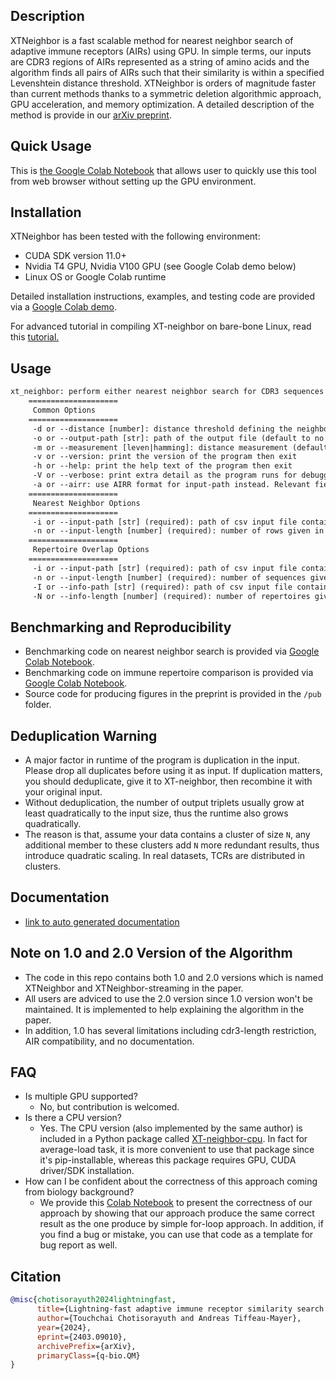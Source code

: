 ## Description

XTNeighbor is a fast scalable method for nearest neighbor search of adaptive immune receptors (AIRs) using GPU. In simple terms, our inputs are CDR3 regions of AIRs represented as a string of amino acids and the algorithm finds all pairs of AIRs such that their similarity is within a specified Levenshtein distance threshold. XTNeighbor is orders of magnitude faster than current methods thanks to a symmetric deletion algorithmic approach, GPU acceleration, and memory optimization. A detailed description of the method is provide in our [arXiv preprint](https://doi.org/10.48550/arXiv.2403.09010).

## Quick Usage

This is [the Google Colab Notebook](https://colab.research.google.com/drive/1JbRLtRrmUv9zZollSfT9xp6WqOy7LB7q) that allows user to quickly use this tool from web browser without setting up the GPU environment.

## Installation

XTNeighbor has been tested with the following environment:
- CUDA SDK version 11.0+
- Nvidia T4 GPU, Nvidia V100 GPU (see Google Colab demo below)
- Linux OS or Google Colab runtime

Detailed installation instructions, examples, and testing code are provided via a [Google Colab demo](https://colab.research.google.com/drive/1UrTLHNcW0XAp_6jL2ys1FVNutaoJOX9K).

For advanced tutorial in compiling XT-neighbor on bare-bone Linux, read this [tutorial.](https://github.com/heartnetkung/XT-neighbor/wiki/Bare%E2%80%90Bone-Installation-on-Linux)

## Usage

```txt
xt_neighbor: perform either nearest neighbor search for CDR3 sequences or immune repertoire overlap using GPU-based xt_neighbor algorithm.
	====================
	 Common Options
	====================
	 -d or --distance [number]: distance threshold defining the neighbor (default to 1)
	 -o or --output-path [str]: path of the output file (default to no output)
	 -m or --measurement [leven|hamming]: distance measurement (default to leven)
	 -v or --version: print the version of the program then exit
	 -h or --help: print the help text of the program then exit
	 -V or --verbose: print extra detail as the program runs for debugging purpose
	 -a or --airr: use AIRR format for input-path instead. Relevant fields are cdr3_aa and duplicate_count
	====================
	 Nearest Neighbor Options
	====================
	 -i or --input-path [str] (required): path of csv input file containing exactly 1 column: CDR3 amino acid sequences
	 -n or --input-length [number] (required): number of rows given in the input file
	====================
	 Repertoire Overlap Options
	====================
	 -i or --input-path [str] (required): path of csv input file containing exactly 2 columns: CDR3 amino acid sequences and their frequency. Note that the sequences are assumed to be unique
	 -n or --input-length [number] (required): number of sequences given in the input file
	 -I or --info-path [str] (required): path of csv input file containing exactly 1 column: repertoire sizes. Note that the order of input sequence must be sorted according to this repertoire info
	 -N or --info-length [number] (required): number of repertoires given in the info file
```

## Benchmarking and Reproducibility
- Benchmarking code on nearest neighbor search is provided via [Google Colab Notebook](https://colab.research.google.com/drive/1j-DO11k2NQPlNJF966BNjRKhHPY94sJJ).
- Benchmarking code on immune repertoire comparison is provided via [Google Colab Notebook](https://colab.research.google.com/drive/19Qh1cgw-Zgs2aWQRIV-WkbzdGJBi0zGg).
- Source code for producing figures in the preprint is provided in the `/pub` folder.

## Deduplication Warning
- A major factor in runtime of the program is duplication in the input. Please drop all duplicates before using it as input. If duplication matters, you should deduplicate, give it to XT-neighbor, then recombine it with your original input.
- Without deduplication, the number of output triplets usually grow at least quadratically to the input size, thus the runtime also grows quadratically.
- The reason is that, assume your data contains a cluster of size `N`, any additional member to these clusters add `N` more redundant results, thus introduce quadratic scaling. In real datasets, TCRs are distributed in clusters.

## Documentation
- [link to auto generated documentation](https://heartnetkung.github.io/XT-neighbor/files.html)

## Note on 1.0 and 2.0 Version of the Algorithm
- The code in this repo contains both 1.0 and 2.0 versions which is named XTNeighbor and XTNeighbor-streaming in the paper.
- All users are adviced to use the 2.0 version since 1.0 version won't be maintained. It is implemented to help explaining the algorithm in the paper.
- In addition, 1.0 has several limitations including cdr3-length restriction, AIR compatibility, and no documentation.

## FAQ
- Is multiple GPU supported?
  - No, but contribution is welcomed.
- Is there a CPU version?
  - Yes. The CPU version (also implemented by the same author) is included in a Python package called [XT-neighbor-cpu](https://github.com/heartnetkung/XT-neighbor-cpu). In fact for average-load task, it is more convenient to use that package since it's pip-installable, whereas this package requires GPU, CUDA driver/SDK installation.
- How can I be confident about the correctness of this approach coming from biology background?
  - We provide this [Colab Notebook](https://colab.research.google.com/drive/1Tsv5Yiinj6PPJdp58-fch_gCm_AbQ5vs#scrollTo=FKQHIC8J4L1c) to present the correctness of our approach by showing that our approach produce the same correct result as the one produce by simple for-loop approach. In addition, if you find a bug or mistake, you can use that code as a template for bug report as well.

## Citation
```bibtex
@misc{chotisorayuth2024lightningfast,
      title={Lightning-fast adaptive immune receptor similarity search by symmetric deletion lookup}, 
      author={Touchchai Chotisorayuth and Andreas Tiffeau-Mayer},
      year={2024},
      eprint={2403.09010},
      archivePrefix={arXiv},
      primaryClass={q-bio.QM}
}
```
